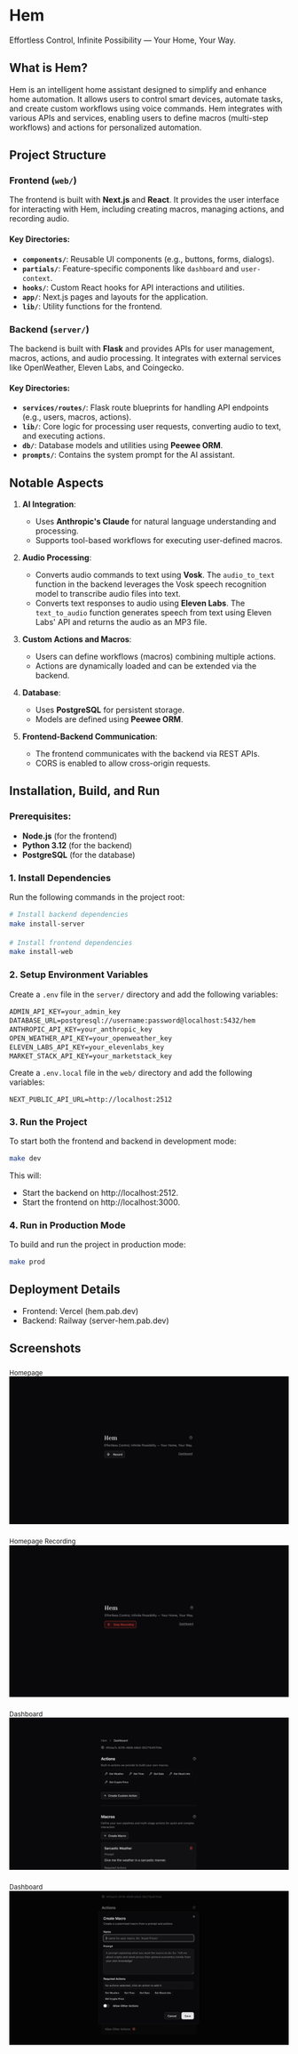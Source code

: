 # Hem

Effortless Control, Infinite Possibility — Your Home, Your Way.

## What is Hem?

Hem is an intelligent home assistant designed to simplify and enhance home automation. It allows users to control smart devices, automate tasks, and create custom workflows using voice commands. Hem integrates with various APIs and services, enabling users to define macros (multi-step workflows) and actions for personalized automation.

## Project Structure

### Frontend (`web/`)

The frontend is built with **Next.js** and **React**. It provides the user interface for interacting with Hem, including creating macros, managing actions, and recording audio.

#### Key Directories:

- **`components/`**: Reusable UI components (e.g., buttons, forms, dialogs).
- **`partials/`**: Feature-specific components like `dashboard` and `user-context`.
- **`hooks/`**: Custom React hooks for API interactions and utilities.
- **`app/`**: Next.js pages and layouts for the application.
- **`lib/`**: Utility functions for the frontend.

### Backend (`server/`)

The backend is built with **Flask** and provides APIs for user management, macros, actions, and audio processing. It integrates with external services like OpenWeather, Eleven Labs, and Coingecko.

#### Key Directories:

- **`services/routes/`**: Flask route blueprints for handling API endpoints (e.g., users, macros, actions).
- **`lib/`**: Core logic for processing user requests, converting audio to text, and executing actions.
- **`db/`**: Database models and utilities using **Peewee ORM**.
- **`prompts/`**: Contains the system prompt for the AI assistant.

## Notable Aspects

1. **AI Integration**:

   - Uses **Anthropic's Claude** for natural language understanding and processing.
   - Supports tool-based workflows for executing user-defined macros.

2. **Audio Processing**:

   - Converts audio commands to text using **Vosk**. The `audio_to_text` function in the backend leverages the Vosk speech recognition model to transcribe audio files into text.
   - Converts text responses to audio using **Eleven Labs**. The `text_to_audio` function generates speech from text using Eleven Labs' API and returns the audio as an MP3 file.

3. **Custom Actions and Macros**:

   - Users can define workflows (macros) combining multiple actions.
   - Actions are dynamically loaded and can be extended via the backend.

4. **Database**:

   - Uses **PostgreSQL** for persistent storage.
   - Models are defined using **Peewee ORM**.

5. **Frontend-Backend Communication**:
   - The frontend communicates with the backend via REST APIs.
   - CORS is enabled to allow cross-origin requests.

## Installation, Build, and Run

### Prerequisites:

- **Node.js** (for the frontend)
- **Python 3.12** (for the backend)
- **PostgreSQL** (for the database)

### 1. Install Dependencies

Run the following commands in the project root:

```bash
# Install backend dependencies
make install-server

# Install frontend dependencies
make install-web
```

### 2. Setup Environment Variables

Create a `.env` file in the `server/` directory and add the following variables:

```env
ADMIN_API_KEY=your_admin_key
DATABASE_URL=postgresql://username:password@localhost:5432/hem
ANTHROPIC_API_KEY=your_anthropic_key
OPEN_WEATHER_API_KEY=your_openweather_key
ELEVEN_LABS_API_KEY=your_elevenlabs_key
MARKET_STACK_API_KEY=your_marketstack_key
```

Create a `.env.local` file in the `web/` directory and add the following variables:

```env
NEXT_PUBLIC_API_URL=http://localhost:2512
```

### 3. Run the Project

To start both the frontend and backend in development mode:

```bash
make dev
```

This will:

- Start the backend on http://localhost:2512.
- Start the frontend on http://localhost:3000.

### 4. Run in Production Mode

To build and run the project in production mode:

```bash
make prod
```

## Deployment Details

- Frontend: Vercel (hem.pab.dev)
- Backend: Railway (server-hem.pab.dev)

## Screenshots

<sub>Homepage</sub>
![Homepage](./static/hem-homepage.png)

<sub>Homepage Recording</sub>
![Homepage Recording](./static/hem-homepage-recording.png)

<sub>Dashboard</sub>
![Dashboard](./static/hem-dashboard.png)

<sub>Dashboard</sub>
![Dashboard](./static/hem-create-macro.png)
